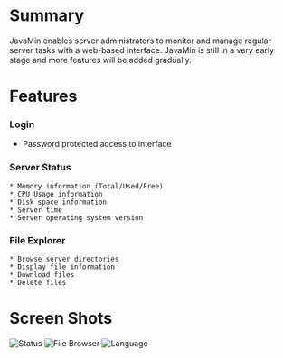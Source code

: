 # Summary #
JavaMin enables server administrators to monitor and manage regular server tasks with a web-based interface.
JavaMin is still in a very early stage and more features will be added gradually.

# Features #
### Login ###
  * Password protected access to interface
### Server Status ###
    * Memory information (Total/Used/Free)
    * CPU Usage information
    * Disk space information
    * Server time
    * Server operating system version
### File Explorer ###
    * Browse server directories
    * Display file information
    * Download files
    * Delete files

# Screen Shots #
<img src='https://lh5.googleusercontent.com/-1deLwMZHRG4/UCPKvvG7HwI/AAAAAAAAA1E/Iik5hfi1y9s/ServerStatus.jpg' alt='Status' />
<img src='https://lh5.googleusercontent.com/-f11CaFdlMXk/UCPKKyvajGI/AAAAAAAAA08/fTxZQrzCA9M/FileExplorer.jpg' alt='File Browser' />
<img src='https://lh4.googleusercontent.com/-75T0fnvjHwU/UBuoyEWcvqI/AAAAAAAAA0s/2QQREgmcrI8/languageSelect.jpg' alt='Language' />